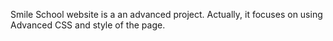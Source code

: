 Smile School website is a an advanced project. Actually, it focuses on using Advanced CSS and style of the page.
